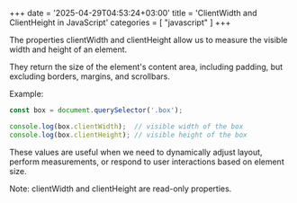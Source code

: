 +++
date = '2025-04-29T04:53:24+03:00'
title = 'ClientWidth and ClientHeight in JavaScript'
categories = [ "javascript" ]
+++

The properties clientWidth and clientHeight allow us to measure the visible width and height of an element.

They return the size of the element's content area, including padding, but excluding borders, margins, and scrollbars.

Example:

```javascript
const box = document.querySelector('.box');

console.log(box.clientWidth);  // visible width of the box
console.log(box.clientHeight); // visible height of the box
```

These values are useful when we need to dynamically adjust layout, perform measurements, or respond to user interactions based on element size.

Note: clientWidth and clientHeight are read-only properties.
